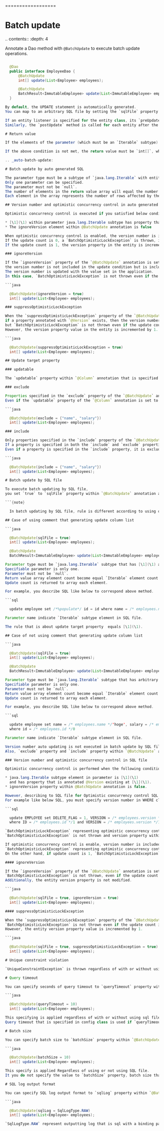 ==================
# Batch update

.. contents::
   :depth: 4

Annotate a Dao method with `@BatchUpdate` to execute batch update operations.

```java

  @Dao
  public interface EmployeeDao {
      @BatchUpdate
      int[] update(List<Employee> employees);

      @BatchUpdate
      BatchResult<ImmutableEmployee> update(List<ImmutableEmployee> employees);
  }

By default, the UPDATE statement is automatically generated.
You can map to an arbitrary SQL file by setting the `sqlFile` property to `true` in the `@BatchUpdate` annotation.

If an entity listener is specified for the entity class, its `preUpdate` method is called for each entity before executing the update operation.
Similarly, the `postUpdate` method is called for each entity after the update operation completes.

# Return value

If the elements of the parameter (which must be an `Iterable` subtype) are immutable entity classes, the return value must be `org.seasar.doma.jdbc.BatchResult` with the entity class as its element type.

If the above condition is not met, the return value must be `int[]`, where each element represents the number of rows affected by each update operation.

.. _auto-batch-update:

# Batch update by auto generated SQL

The parameter type must be a subtype of `java.lang.Iterable` with entity classes as its elements.
Only one parameter can be specified.
The parameter must not be `null`.
The number of elements in the return value array will equal the number of elements in the `Iterable`.
Each element in the array represents the number of rows affected by the corresponding update operation.

## Version number and optimistic concurrency control in auto generated SQL

Optimistic concurrency control is executed if you satisfied below conditions.

* [\1](\1) within parameter java.lang.Iterable subtype has property that is annotated with @Version
* The ignoreVersion element within @BatchUpdate annotation is false

When optimistic concurrency control is enabled, the version number is included with the identifier in the update condition and is incremented by 1.
If the update count is 0, a `BatchOptimisticLockException` is thrown, indicating an optimistic concurrency control failure.
If the update count is 1, the version property in the entity is incremented by 1 and no exception is thrown.

### ignoreVersion

If the `ignoreVersion` property of the `@BatchUpdate` annotation is set to `true`,
the version number is not included in the update condition but is included in the SET clauses of the UPDATE statement.
The version number is updated with the value set in the application.
In this case, `BatchOptimisticLockException` is not thrown even if the update count is 0.

```java

  @BatchUpdate(ignoreVersion = true)
  int[] update(List<Employee> employees);

### suppressOptimisticLockException

When the `suppressOptimisticLockException` property of the `@BatchUpdate` annotation is set to `true`,
if a property annotated with `@Version` exists, then the version number is included in the update condition and incremented by 1,
but `BatchOptimisticLockException` is not thrown even if the update count is 0.
However, the version property value in the entity is incremented by 1.

```java

  @BatchUpdate(suppressOptimisticLockException = true)
  int[] update(List<Employee> employees);

## Update target property

### updatable

The `updatable` property within `@Column` annotation that is specified `false` is excluded from updating target if [\1](\1) has property that is annotated with `@Column`.

### exclude

Properties specified in the `exclude` property of the `@BatchUpdate` annotation are excluded from the update operation.
Even if the `updatable` property of the `@Column` annotation is set to `true`, a property will be excluded from the update if it is listed in the `exclude` property.

```java

  @BatchUpdate(exclude = {"name", "salary"})
  int[] update(List<Employee> employees);

### include

Only properties specified in the `include` property of the `@BatchUpdate` annotation are included in the update operation.
If a property is specified in both the `include` and `exclude` properties of the `@BatchUpdate` annotation, it is excluded from the update operation.
Even if a property is specified in the `include` property, it is excluded from the update operation if the `updatable` property of its `@Column` annotation is set to `false`.

```java

  @BatchUpdate(include = {"name", "salary"})
  int[] update(List<Employee> employees);

# Batch update by SQL file

To execute batch updating by SQL file,
you set `true` to `sqlFile` property within `@BatchUpdate` annotation and prepare SQL file that correspond method.

```{note}

  In batch updating by SQL file, rule is different according to using or not using [\1](\1).

## Case of using comment that generating update column list

```java

  @BatchUpdate(sqlFile = true)
  int[] update(List<Employee> employees);

  @BatchUpdate
  BatchResult<ImmutableEmployee> update(List<ImmutableEmployee> employees);

Parameter type must be `java.lang.Iterable` subtype that has [\1](\1) as an element.
Specifiable parameter is only one.
Parameter must not be `null`.
Return value array element count become equal `Iterable` element count.
Update count is returned to array each element.

For example, you describe SQL like below to correspond above method.

```sql

  update employee set /*%populate*/ id = id where name = /* employees.name */'hoge'

Parameter name indicate `Iterable` subtype element in SQL file.

The rule that is about update target property  equals [\1](\1).

## Case of not using comment that generating update column list

```java

  @BatchUpdate(sqlFile = true)
  int[] update(List<Employee> employees);

  @BatchUpdate
  BatchResult<ImmutableEmployee> update(List<ImmutableEmployee> employees);

Parameter type must be `java.lang.Iterable` subtype that has arbitrary type as an element.
Specifiable parameter is only one.
Parameter must not be `null`.
Return value array element count become equal `Iterable` element count.
Update count is returned to array each element.

For example, you describe SQL like below to correspond above method.

```sql

  update employee set name = /* employees.name */'hoge', salary = /* employees.salary */100
  where id = /* employees.id */0

Parameter name indicate `Iterable` subtype element in SQL file.

Version number auto updating is not executed in batch update by SQL file.
Also, `exclude` property and `include` property within `@BatchUpdate` annotation are not referenced.

### Version number and optimistic concurrency control in SQL file

Optimistic concurrency control is performed when the following conditions are met:

* java.lang.Iterable subtype element in parameter is [\1](\1)
  and has property that is annotated @Version existing at [\1](\1).
* ignoreVersion property within @BatchUpdate annotation is false.

However, describing to SQL file for Optimistic concurrency control SQL is application developer's responsibility.
For example like below SQL, you must specify version number in WHERE clauses and increment version number by 1 in SET clauses.

```sql

  update EMPLOYEE set DELETE_FLAG = 1, VERSION = /* employees.version */1 + 1
  where ID = /* employees.id */1 and VERSION = /* employees.version */1

`BatchOptimisticLockException` representing optimistic concurrency control failure is thrown, if this SQL updated count is 0.
`BatchOptimisticLockException` is not thrown and version property within entity is increment by 1 if updated count is not 0.

If optimistic concurrency control is enable, version number is included with identifier in update condition and is updated increment by 1.
`BatchOptimisticLockException` representing optimistic concurrency control failure is thrown, if at that time updated count is 0.
On the other hand, if update count is 1, `BatchOptimisticLockException` is not thrown and entity version property is increment by 1.

#### ignoreVersion

If the `ignoreVersion` property of the `@BatchUpdate` annotation is set to true,
`BatchOptimisticLockException` is not thrown, even if the update count is 0 or multiple.
Additionally, the entity version property is not modified.

```java

  @BatchUpdate(sqlFile = true, ignoreVersion = true)
  int[] update(List<Employee> employees);

#### suppressOptimisticLockException

When the `suppressOptimisticLockException` property of the `@BatchUpdate` annotation is set to `true`,
`BatchOptimisticLockException` is not thrown even if the update count is 0.
However, the entity version property value is incremented by 1.

```java

  @BatchUpdate(sqlFile = true, suppressOptimisticLockException = true)
  int[] update(List<Employee> employees);

# Unique constraint violation

`UniqueConstraintException` is thrown regardless of with or without using sql file if unique constraint violation is occurred.

# Query timeout

You can specify seconds of query timeout to `queryTimeout` property within `@BatchUpdate` annotation.

```java

  @BatchUpdate(queryTimeout = 10)
  int[] update(List<Employee> employees);

This specifying is applied regardless of with or without using sql file.
Query timeout that is specified in config class is used if `queryTimeout` property is not set value.

# Batch size

You can specify batch size to `batchSize` property within `@BatchUpdate` annotation.

```java

  @BatchUpdate(batchSize = 10)
  int[] update(List<Employee> employees);

This specify is applied Regardless of using or not using SQL file.
It you do not specify the value to `batchSize` property, batch size that is specified at [\1](\1) class is applied.

# SQL log output format

You can specify SQL log output format to `sqlLog` property within `@BatchUpdate` annotation.

```java

  @BatchUpdate(sqlLog = SqlLogType.RAW)
  int[] update(List<Employee> employees);

`SqlLogType.RAW` represent outputting log that is sql with a binding parameter.
